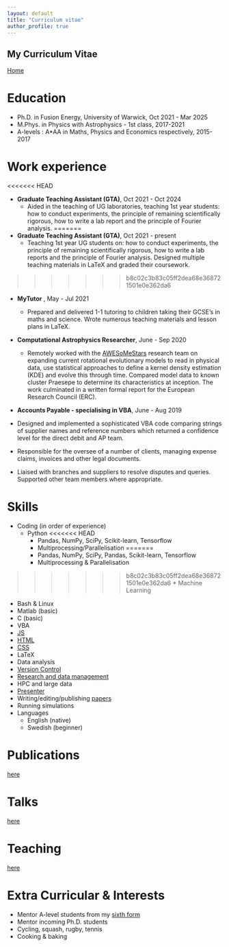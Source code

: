 ```yaml
---
layout: default
title: "Curriculum vitae"
author_profile: true
---
```


## My Curriculum Vitae

[Home](./)

Education
======
* Ph.D. in Fusion Energy, University of Warwick, Oct 2021 - Mar 2025
* M.Phys. in Physics with Astrophysics - 1st class, 2017-2021
* A-levels : A\*AA in Maths, Physics and Economics respectively, 2015-2017

Work experience
======
<<<<<<< HEAD
* __Graduate Teaching Assistant (GTA)__, Oct 2021 - Oct 2024
  * Aided in the teaching of UG laboratories, teaching 1st year students: how to conduct experiments, the principle of remaining scientifically rigorous, how to write a lab report and the principle of Fourier analysis.
=======
* __Graduate Teaching Assistant (GTA)__, Oct 2021 - present
  * Teaching 1st year UG students on: how to conduct experiments, the principle of remaining scientifically rigorous, how to write a lab reports and the principle of Fourier analysis. Designed multiple teaching materials in LaTeX and graded their coursework.
>>>>>>> b8c02c3b83c05ff2dea68e368721501e0e362da6

* __MyTutor__ , May - Jul 2021
  * Prepared and delivered 1-1 tutoring to children taking their GCSE’s in maths and science. Wrote numerous teaching materials and lesson plans in LaTeX.

* __Computational Astrophysics Researcher__, June - Sep 2020
  * Remotely worked with the [AWESoMeStars](https://spmatt.github.io/AWESoMeStars/) research team on expanding current rotational evolutionary models to read in physical data, use statistical approaches to define a kernel density estimation (KDE) and evolve this through time. Compared model data to known cluster Praesepe to determine its characteristics at inception. The work culminated in a written formal report for the European Research Council (ERC).

* __Accounts Payable - specialising in VBA__, June - Aug 2019
* Designed and implemented a sophisticated VBA code comparing strings of supplier names and reference numbers which returned a confidence level for the direct debit and AP team.
* Responsible for the oversee of a number of clients, managing expense claims, invoices and other legal documents. 
* Liaised with branches and suppliers to resolve disputes and queries. Supported other team members where appropriate.
 
Skills
======
* Coding (in order of experience)
  * Python
<<<<<<< HEAD
    * Pandas, NumPy, SciPy, Scikit-learn, Tensorflow
    * Multiprocessing/Parallelisation
=======
    * Pandas, NumPy, SciPy, Pandas, Scikit-learn, Tensorflow
    * Multiprocessing \& Parallelisation
>>>>>>> b8c02c3b83c05ff2dea68e368721501e0e362da6
    * Machine Learning
  * Bash \& Linux
  * Matlab (basic)
  * C (basic)
  * VBA
  * [JS](./assets/data/boolean-certificate.pdf)
  * [HTML](./assets/data/boolean-certificate.pdf)
  * [CSS](./assets/data/boolean-certificate.pdf)
* LaTeX
* Data analysis
* [Version Control](https://researchcodingclub.github.io/2023-11-29-intro-version-control/)
* [Research and data management](https://researchcodingclub.github.io/2023-08-23-fair-data-and-software/)
* HPC and large data
* [Presenter](./talks.html)
* Writing/editing/publishing [papers](./publications.html)
* Running simulations
* Languages
  * English (native)
  * Swedish (beginner)

<!-- Qualifications
======
* Research data management
* Machine learning
*
 -->
 
Publications
======
[here](./publications.html)
<!--   <ul>{% for post in site.publications %}
    {% include archive-single-cv.html %}
  {% endfor %}</ul>
 -->  

Talks
======
[here](./talks.html)
<!--   <ul>{% for post in site.talks %}
    {% include archive-single-talk-cv.html %}
  {% endfor %}</ul>
 -->  

Teaching
======
[here](./teaching.html)
<!--   <ul>{% for post in site.teaching %}
    {% include archive-single-cv.html %}
  {% endfor %}</ul>
 -->  

<!-- Service and leadership
======
* Currently signed in to 43 different slack teams
 -->


Extra Curricular \& Interests
======
* Mentor A-level students from my [sixth form](https://www.challoners.com/)
* Mentor incoming Ph.D. students
* Cycling, squash, rugby, tennis
* Cooking \& baking
